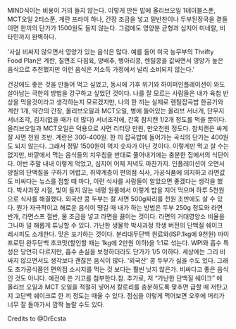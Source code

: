 MIND식이는 비용이 거의 들지 않는다. 이렇게 만든 밥에 올리브오일 1테이블스푼, MCT오일 2티스푼, 계란 프라이 하나, 간장 조금을 넣고 밑반찬이나 두부된장국을 곁들이면 한끼의 단가가 1500원도 들지 않는다. 그럼에도 영양분 균형과 심지어 미네랄, 비타민까지 완벽하다.

'사실 비싸지 않으면서 영양가 있는 음식은 많다. 예를 들어 미국 농무부의 Thrifty Food Plan은 계란, 칠면조 다짐육, 양배추, 병아리콩, 렌틸콩을 값싸면서 영양가 높은 음식으로 추천했지만 이런 음식은 저소득 가정에서 널리 소비되지 않는다.'

건강에도 좋은 것을 만들어 먹고 싶었고, 동시에 기후 위기와 하이퍼인플레이션이 와도 살아남는 극한의 방법을 강구하고 싶었던 것이다. 나를 잘 모르는 사람들은 내가 육첩 반상을 먹을것이라고 생각하는지 모르겠지만, 나의 한 끼는 실제로 렌틸잡곡밥 한공기와 계란 1개, 약간의 간장, 올리브오일과 MCT오일, 병에 들어있는 올리브 서너개, 단무지 서너조각, 김치(없을 때가 더 많다) 서너조각에, 간혹 참치캔 1/2개 정도를 먹을 뿐이다. 올리브오일과 MCT오일은 덕용으로 사면 리터당 만원, 만오천원 정도다. 참치캔은 싸게 잘 사면 천원 초반. 계란은 300-400원. 한 끼 잡곡밥에 들어가는 곡식의 단가는 400원도 되지 않는다. 그래서 정말 1500원이 억지 숫자가 아닌 것이다. 이렇게만 먹고 살 수는 없지만, 바깥에서 먹는 음식들의 치우침을 반대로 풀어내기에는 충분한 집에서의 식단이다. 이번 주말 내내 이렇게 먹었고, 심지어 어제 저녁도 마찬가지. 인플레이션이 오면서 양질의 단백질을 구하기 어렵고, 취약계층이 편의점 식사, 가공식품에 의지하고 라면값도 비싸다는 뉴스를 접할 때 마다, 이런 식사를 사람들이 알았으면 좋겠다는 생각을 했다. 박사과정 시절, 빛이 들지 않는 네평 원룸에서 이렇게 밥을 지어 먹으며 하루 5천원으로 식사를 해결했다. 외국산 콩 두부는 잘 사면 500g짜리를 천원 초반에도 살 수 있다. 뭔가 자극적이고 해로운 음식이 땡길 때 내가 하는 방법은 두부 250g 정도와 라면 반개, 라면스프 절반, 물 조금을 넣고 라면을 끓이는 것이다. 라면의 거대영양소 비율을 그나마 덜 해롭게 튜닝할 수 있다. 가난한 생물학 박사과정 학생 버전의 단백질 쉐이크 레시피도 소개한다. 맛은 포기하는 것이다. 분리대두단백 원료와(ISP.1kg에 9천원) 마이프로틴 완두단백 초코맛(할인할 때는 1kg에 2만원 이하)을 1:1로 섞는다. WPI와 흡수 특성은 당연히 다르지만, 흡수 손실을 보정하더라도 단가가 1/5 이하다. 세상에는 그리 비싸지 않으면서도 생각보다 괜찮은 음식이 많다. '외국산' 콩 두부가 싫을 수도 있다. 그래도 초가공식품인 편의점 소시지를 먹는 것 보다는 훨씬 낫지 않은가. 비싸다고 좋은 음식인 것도 아니다. 예전에 쓴 기고를 첨부한다.참. 추가로, 저 “가난한 단백질 쉐이크” 에 올리브 오일과 MCT 오일을 적절히 넣어서 칼로리를 충분하도록 맞추면 급할 때 저탄고지 고단백 쉐이크로 한 끼 정도는 때울 수 있다. 점심을 이렇게 먹어보면 오후에 머리가 너무 잘 돌아가서 깜짝 놀랄 수도 있다.

Credits to @DrEcsta